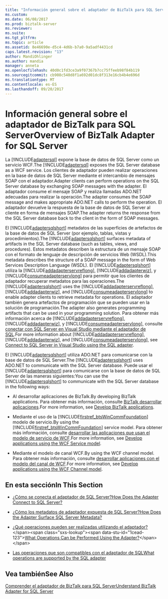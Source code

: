 ```yaml
---
title: "Información general sobre el adaptador de BizTalk para SQL Server | Documentos de Microsoft"
ms.custom: 
ms.date: 06/08/2017
ms.prod: biztalk-server
ms.reviewer: 
ms.suite: 
ms.tgt_pltfrm: 
ms.topic: article
ms.assetid: 8e46690e-d5c4-4d6b-b7a0-9a5adf4431cd
caps.latest.revision: "13"
author: MandiOhlinger
ms.author: mandia
manager: anneta
ms.openlocfilehash: 40d0c1fd3ce3a9f07367b7cc75ffeeb98f84b119
ms.sourcegitcommit: cb908c540d8f1a692d01dc8f313e16cb4b4e696d
ms.translationtype: MT
ms.contentlocale: es-ES
ms.lasthandoff: 09/20/2017
---
```

# <a name="overview-of-biztalk-adapter-for-sql-server"></a><span data-ttu-id="1cead-102">Información general sobre el adaptador de BizTalk para SQL Server</span><span class="sxs-lookup"><span data-stu-id="1cead-102">Overview of BizTalk Adapter for SQL Server</span></span>
<span data-ttu-id="1cead-103">La [!INCLUDE[adaptersql](../../includes/adaptersql-md.md)] expone la base de datos de SQL Server como un servicio WCF.</span><span class="sxs-lookup"><span data-stu-id="1cead-103">The [!INCLUDE[adaptersql](../../includes/adaptersql-md.md)] exposes the SQL Server database as a WCF service.</span></span> <span data-ttu-id="1cead-104">Los clientes de adaptador pueden realizar operaciones en la base de datos de SQL Server mediante el intercambio de mensajes SOAP con el adaptador.</span><span class="sxs-lookup"><span data-stu-id="1cead-104">Adapter clients can perform operations on the SQL Server database by exchanging SOAP messages with the adapter.</span></span> <span data-ttu-id="1cead-105">El adaptador consume el mensaje SOAP y realiza llamadas ADO.NET adecuadas para realizar la operación.</span><span class="sxs-lookup"><span data-stu-id="1cead-105">The adapter consumes the SOAP message and makes appropriate ADO.NET calls to perform the operation.</span></span> <span data-ttu-id="1cead-106">El adaptador devuelve la respuesta de la base de datos de SQL Server al cliente en forma de mensajes SOAP.</span><span class="sxs-lookup"><span data-stu-id="1cead-106">The adapter returns the response from the SQL Server database back to the client in the form of SOAP messages.</span></span>  
  
 <span data-ttu-id="1cead-107">El [!INCLUDE[adaptersqlshort](../../includes/adaptersqlshort-md.md)] metadatos de las superficies de artefactos de la base de datos de SQL Server (por ejemplo, tablas, vistas y procedimientos).</span><span class="sxs-lookup"><span data-stu-id="1cead-107">The [!INCLUDE[adaptersqlshort](../../includes/adaptersqlshort-md.md)] surfaces metadata of artifacts in the SQL Server database (such as tables, views, and procedures).</span></span>  <span data-ttu-id="1cead-108">Estos metadatos describen la estructura de un mensaje SOAP con el formato de lenguaje de descripción de servicios Web (WSDL).</span><span class="sxs-lookup"><span data-stu-id="1cead-108">This metadata describes the structure of a SOAP message in the form of Web Services Description Language (WSDL).</span></span> <span data-ttu-id="1cead-109">El [!INCLUDE[adaptersqlshort](../../includes/adaptersqlshort-md.md)] utiliza la [!INCLUDE[addadapterservreflong](../../includes/addadapterservreflong-md.md)], [!INCLUDE[addadapterwiz](../../includes/addadapterwiz-md.md)], y [!INCLUDE[consumeadapterservlong](../../includes/consumeadapterservlong-md.md)] para permitir que los clientes de adaptador recuperar metadatos para las operaciones.</span><span class="sxs-lookup"><span data-stu-id="1cead-109">The [!INCLUDE[adaptersqlshort](../../includes/adaptersqlshort-md.md)] uses the [!INCLUDE[addadapterservreflong](../../includes/addadapterservreflong-md.md)], [!INCLUDE[addadapterwiz](../../includes/addadapterwiz-md.md)], and [!INCLUDE[consumeadapterservlong](../../includes/consumeadapterservlong-md.md)] to enable adapter clients to retrieve metadata for operations.</span></span> <span data-ttu-id="1cead-110">El adaptador también genera artefactos de programación que se pueden usar en la solución de programación.</span><span class="sxs-lookup"><span data-stu-id="1cead-110">The adapter also generates programming artifacts that can be used in your programming solution.</span></span> <span data-ttu-id="1cead-111">Para obtener más información acerca de [!INCLUDE[addadapterservreflong](../../includes/addadapterservreflong-md.md)], [!INCLUDE[addadapterwiz](../../includes/addadapterwiz-md.md)], y [!INCLUDE[consumeadapterservlong](../../includes/consumeadapterservlong-md.md)], consulte [conectar con SQL Server en Visual Studio mediante el adaptador de SQL](../../adapters-and-accelerators/adapter-sql/connect-to-sql-server-in-visual-studio-using-the-sql-adapter.md).</span><span class="sxs-lookup"><span data-stu-id="1cead-111">For more information about [!INCLUDE[addadapterservreflong](../../includes/addadapterservreflong-md.md)], [!INCLUDE[addadapterwiz](../../includes/addadapterwiz-md.md)], and [!INCLUDE[consumeadapterservlong](../../includes/consumeadapterservlong-md.md)], see [Connect to SQL Server in Visual Studio using the SQL adapter](../../adapters-and-accelerators/adapter-sql/connect-to-sql-server-in-visual-studio-using-the-sql-adapter.md).</span></span>  
  
 <span data-ttu-id="1cead-112">El [!INCLUDE[adaptersqlshort](../../includes/adaptersqlshort-md.md)] utiliza ADO.NET para comunicarse con la base de datos de SQL Server.</span><span class="sxs-lookup"><span data-stu-id="1cead-112">The [!INCLUDE[adaptersqlshort](../../includes/adaptersqlshort-md.md)] uses ADO.NET to communicate with the SQL Server database.</span></span> <span data-ttu-id="1cead-113">Puede usar el [!INCLUDE[adaptersqlshort](../../includes/adaptersqlshort-md.md)] para comunicarse con la base de datos de SQL Server de las maneras siguientes:</span><span class="sxs-lookup"><span data-stu-id="1cead-113">You can use the [!INCLUDE[adaptersqlshort](../../includes/adaptersqlshort-md.md)] to communicate with the SQL Server database in the following ways:</span></span>  
  
-   <span data-ttu-id="1cead-114">Al desarrollar aplicaciones de BizTalk.</span><span class="sxs-lookup"><span data-stu-id="1cead-114">By developing BizTalk applications.</span></span> <span data-ttu-id="1cead-115">Para obtener más información, consulte [BizTalk desarrollar aplicaciones](../../adapters-and-accelerators/adapter-sql/develop-biztalk-applications-using-the-sql-adapter.md).</span><span class="sxs-lookup"><span data-stu-id="1cead-115">For more information, see [Develop BizTalk applications](../../adapters-and-accelerators/adapter-sql/develop-biztalk-applications-using-the-sql-adapter.md).</span></span>  
  
-   <span data-ttu-id="1cead-116">Mediante el uso de la [!INCLUDE[firstref_btsWinCommFoundation](../../includes/firstref-btswincommfoundation-md.md)] modelo de servicio.</span><span class="sxs-lookup"><span data-stu-id="1cead-116">By using the [!INCLUDE[firstref_btsWinCommFoundation](../../includes/firstref-btswincommfoundation-md.md)] service model.</span></span> <span data-ttu-id="1cead-117">Para obtener más información, consulte [desarrollar las aplicaciones que usan el modelo de servicio de WCF](../../adapters-and-accelerators/adapter-sql/develop-sql-applications-using-the-wcf-service-model.md).</span><span class="sxs-lookup"><span data-stu-id="1cead-117">For more information, see [Develop applications using the WCF Service model](../../adapters-and-accelerators/adapter-sql/develop-sql-applications-using-the-wcf-service-model.md).</span></span>  
  
-   <span data-ttu-id="1cead-118">Mediante el modelo de canal WCF.</span><span class="sxs-lookup"><span data-stu-id="1cead-118">By using the WCF channel model.</span></span> <span data-ttu-id="1cead-119">Para obtener más información, consulte [desarrollar aplicaciones con el modelo del canal de WCF](../../adapters-and-accelerators/adapter-sql/develop-sql-applications-using-the-wcf-channel-model.md).</span><span class="sxs-lookup"><span data-stu-id="1cead-119">For more information, see [Develop applications using the WCF Channel model](../../adapters-and-accelerators/adapter-sql/develop-sql-applications-using-the-wcf-channel-model.md).</span></span>  
  
## <a name="in-this-section"></a><span data-ttu-id="1cead-120">En esta sección</span><span class="sxs-lookup"><span data-stu-id="1cead-120">In This Section</span></span>  
  
-   [<span data-ttu-id="1cead-121">¿Cómo se conecta el adaptador de SQL Server?</span><span class="sxs-lookup"><span data-stu-id="1cead-121">How Does the Adapter Connect to SQL Server?</span></span>](https://msdn.microsoft.com/library/dd788114.aspx) 
  
-   [<span data-ttu-id="1cead-122">¿Cómo los metadatos de adaptador expuesta de SQL Server?</span><span class="sxs-lookup"><span data-stu-id="1cead-122">How Does the Adapter Surface SQL Server Metadata?</span></span>](https://msdn.microsoft.com/library/dd787941.aspx)  
  
-  <span data-ttu-id="1cead-123">[¿Qué operaciones pueden ser realizadas utilizando el adaptador?](https://msdn.microsoft.com/library/cc185219(v=bts.10).aspx)</span><span class="sxs-lookup"><span data-stu-id="1cead-123">[What Operations Can be Performed Using the Adapter?](https://msdn.microsoft.com/library/cc185219(v=bts.10).aspx)</span></span>  
  
-   [<span data-ttu-id="1cead-124">Las operaciones que son compatibles con el adaptador de SQL</span><span class="sxs-lookup"><span data-stu-id="1cead-124">What operations are supported by the SQL adapter</span></span>](../../adapters-and-accelerators/adapter-sql/what-operations-are-supported-by-the-sql-adapter.md)  
  
## <a name="see-also"></a><span data-ttu-id="1cead-125">Vea también</span><span class="sxs-lookup"><span data-stu-id="1cead-125">See Also</span></span>  
 [<span data-ttu-id="1cead-126">Comprender el adaptador de BizTalk para SQL Server</span><span class="sxs-lookup"><span data-stu-id="1cead-126">Understand BizTalk Adapter for SQL Server</span></span>](../../adapters-and-accelerators/adapter-sql/understand-biztalk-adapter-for-sql-server.md)